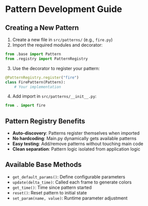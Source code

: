 # Pattern Development Guide

## Creating a New Pattern

1. Create a new file in `src/patterns/` (e.g., `fire.py`)
2. Import the required modules and decorator:
```python
from .base import Pattern
from .registry import PatternRegistry
```

3. Use the decorator to register your pattern:
```python
@PatternRegistry.register("fire")
class FirePattern(Pattern):
    # Your implementation
```

4. Add import in `src/patterns/__init__.py`:
```python
from . import fire
```

## Pattern Registry Benefits

- **Auto-discovery**: Patterns register themselves when imported
- **No hardcoding**: Main.py dynamically gets available patterns
- **Easy testing**: Add/remove patterns without touching main code
- **Clean separation**: Pattern logic isolated from application logic

## Available Base Methods

- `get_default_params()`: Define configurable parameters
- `update(delta_time)`: Called each frame to generate colors
- `get_time()`: Time since pattern started
- `reset()`: Reset pattern to initial state
- `set_param(name, value)`: Runtime parameter adjustment